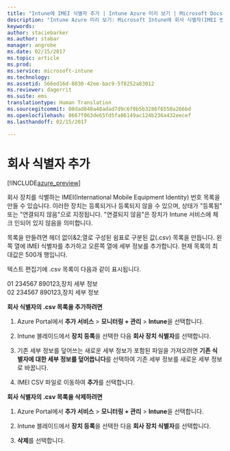 ```yaml
---
title: "Intune에 IMEI 식별자 추가 | Intune Azure 미리 보기 | Microsoft Docs"
description: "Intune Azure 미리 보기: Microsoft Intune에 회사 식별자(IMEI 번호)을 추가하는 방법을 알아봅니다. "
keywords: 
author: staciebarker
ms.author: stabar
manager: angrobe
ms.date: 02/15/2017
ms.topic: article
ms.prod: 
ms.service: microsoft-intune
ms.technology: 
ms.assetid: 566ed16d-8030-42ee-bac9-5f8252a83012
ms.reviewer: dagerrit
ms.suite: ems
translationtype: Human Translation
ms.sourcegitcommit: 08dad848a48adad7d9c6f0b5b3286f6550a266bd
ms.openlocfilehash: 8667f063de65fd5fa86149ac124b236a432eecef
ms.lasthandoff: 02/15/2017

---
```


# <a name="add-corporate-identifiers"></a>회사 식별자 추가

[!INCLUDE[azure_preview](../includes/azure_preview.md)]

회사 장치를 식별하는 IMEI(International Mobile Equipment Identity) 번호 목록을 만들 수 있습니다. 이러한 장치는 등록되거나 등록되지 않을 수 있으며, 상태가 "등록됨" 또는 "연결되지 않음"으로 지정됩니다. "연결되지 않음"은 장치가 Intune 서비스에 체크 인되어 있지 않음을 의미합니다.

목록을 만들려면 헤더 없이&2;열로 구성된 쉼표로 구분된 값(.csv) 목록을 만듭니다. 왼쪽 열에 IMEI 식별자를 추가하고 오른쪽 열에 세부 정보를 추가합니다. 현재 목록의 최대값은 500개 행입니다.

텍스트 편집기에 .csv 목록이 다음과 같이 표시됩니다.

01 234567 890123,장치 세부 정보</br>
02 234567 890123,장치 세부 정보

**회사 식별자의 .csv 목록을 추가하려면**

1. Azure Portal에서 **추가 서비스** > **모니터링 + 관리** > **Intune**을 선택합니다.

2. Intune 블레이드에서 **장치 등록**을 선택한 다음 **회사 장치 식별자**를 선택합니다.

3. 기존 세부 정보를 덮어쓰는 새로운 세부 정보가 포함된 파일을 가져오려면 **기존 식별자에 대한 세부 정보를 덮어씁니다**를 선택하여 기존 세부 정보를 새로운 세부 정보로 바꿉니다.

4. IMEI CSV 파일로 이동하여 **추가**를 선택합니다.

**회사 식별자의 .csv 목록을 삭제하려면**

1. Azure Portal에서 **추가 서비스** > **모니터링 + 관리** > **Intune**을 선택합니다.

2. Intune 블레이드에서 **장치 등록**을 선택한 다음 **회사 장치 식별자**를 선택합니다.

3. **삭제**를 선택합니다.

